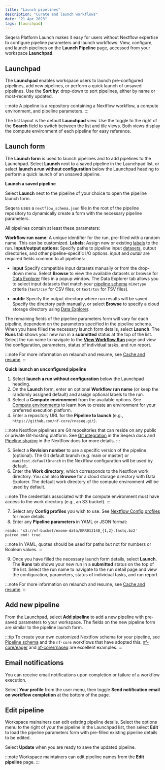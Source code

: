 ```yaml
---
title: "Launch pipelines"
description: "Curate and launch workflows"
date: "21 Apr 2023"
tags: [launchpad]
---
```


Seqera Platform Launch makes it easy for users without Nextflow expertise to configure pipeline parameters and launch workflows. View, configure, and launch pipelines on the **Launch Pipeline** page, accessed from your workspace **Launchpad**.

## Launchpad

The **Launchpad** enables workspace users to launch pre-configured pipelines, add new pipelines, or perform a quick launch of unsaved pipelines. Use the **Sort by:** drop-down to sort pipelines, either by name or most-recently updated.

:::note
A pipeline is a repository containing a Nextflow workflow, a compute environment, and pipeline parameters.
:::

The list layout is the default **Launchpad** view. Use the toggle to the right of the **Search** field to switch between the list and tile views. Both views display the compute environment of each pipeline for easy reference.

## Launch form

The **Launch form** is used to launch pipelines and to add pipelines to the Launchpad. Select **Launch** next to a saved pipeline in the Launchpad list, or select **launch a run without configuration** below the Launchpad heading to perform a quick launch of an unsaved pipeline.

**Launch a saved pipeline**

Select **Launch** next to the pipeline of your choice to open the pipeline launch form.

Seqera uses a `nextflow_schema.json` file in the root of the pipeline repository to dynamically create a form with the necessary pipeline parameters.

All pipelines contain at least these parameters:

**Workflow run name**: A unique identifier for the run, pre-filled with a random name. This can be customized.
**Labels**: Assign new or existing [labels](../labels/overview) to the run.
**Input/output options**: Specify paths to pipeline input [datasets](../data/datasets), output directories, and other pipeline-specific I/O options. _input_ and _outdir_ are required fields common to all pipelines:

- **input**
  Specify compatible input datasets manually or from the drop-down menu. Select **Browse** to view the available datasets or browse for [Data Explorer](../data/data-explorer) files in a popup window. The Data Explorer tab allows you to select input datasets that match your [pipeline schema](../pipeline-schema/overview) `mimetype` criteria (`text/csv` for CSV files, or `text/tsv` for TSV files).

- **outdir**
  Specify the output directory where run results will be saved. Specify the directory path manually, or select **Browse** to specify a cloud storage directory using [Data Explorer](../data/data-explorer).

The remaining fields of the pipeline parameters form will vary for each pipeline, dependent on the parameters specified in the pipeline schema. When you have filled the necessary launch form details, select **Launch**. The **Runs** tab shows your new run in a **submitted** status at the top of the list. Select the run name to navigate to the [**View Workflow Run**](../monitoring/run-details) page and view the configuration, parameters, status of individual tasks, and run report.

:::note
For more information on relaunch and resume, see [Cache and resume](./cache-resume).
:::

**Quick launch an unconfigured pipeline**

1. Select **launch a run without configuration** below the Launchpad heading.
2. On the **Launch** form, enter an optional **Workflow run name** (or keep the randomly assigned default) and assign optional labels to the run.
3. Select a **Compute environment** from the available options. See [Compute environments](../compute-envs/overview) to learn how to create an environment for your preferred execution platform.
4. Enter a repository URL for the **Pipeline to launch** (e.g., `https://github.com/nf-core/rnaseq.git`).

:::note
Nextflow pipelines are Git repositories that can reside on any public or private Git-hosting platform. See [Git integration](../git/overview) in the Seqera docs and [Pipeline sharing](https://www.nextflow.io/docs/latest/sharing.html) in the Nextflow docs for more details.
:::

5. Select a **Revision number** to use a specific version of the pipeline (optional). The Git default branch (e.g. main or master) or `manifest.defaultBranch` in the Nextflow configuration will be used by default.
6. Enter the **Work directory**, which corresponds to the Nextflow work directory. You can also **Browse** for a cloud storage directory with Data Explorer. The default work directory of the compute environment will be used by default.

:::note
The credentials associated with the compute environment must have access to the work directory (e.g., an S3 bucket).
:::

7. Select any **Config profiles** you wish to use. See [Nextflow Config profiles](https://www.nextflow.io/docs/latest/config.html#config-profiles) for more details.
8. Enter any **Pipeline parameters** in YAML or JSON format:

```
reads: 's3://nf-bucket/exome-data/ERR013140_{1,2}.fastq.bz2'
paired_end: true
```

:::note
In YAML, quotes should be used for paths but not for numbers or Boolean values.
:::

9. Once you have filled the necessary launch form details, select **Launch**. The **Runs** tab shows your new run in a **submitted** status on the top of the list. Select the run name to navigate to the run detail page and view the configuration, parameters, status of individual tasks, and run report.

:::note
For more information on relaunch and resume, see [Cache and resume](./cache-resume).
:::

## Add new pipeline

From the Launchpad, select **Add pipeline** to add a new pipeline with pre-saved parameters to your workspace. The fields on the new pipeline form are similar to the pipeline launch form.

:::tip
To create your own customized Nextflow schema for your pipeline, see [Pipeline schema](../pipeline-schema/overview) and the `nf-core` workflows that have adopted this. [nf-core/eager](https://github.com/nf-core/eager/blob/2.3.3/nextflow_schema.json) and [nf-core/rnaseq](https://github.com/nf-core/rnaseq/blob/3.0/nextflow_schema.json) are excellent examples.
:::

## Email notifications

You can receive email notifications upon completion or failure of a workflow execution.

Select **Your profile** from the user menu, then toggle **Send notification email on workflow completion** at the bottom of the page.

## Edit pipeline

Workspace mainainers can edit existing pipeline details. Select the options menu to the right of your the pipeline in the Launchpad list, then select **Edit** to load the pipeline parameters form with pre-filled existing pipeline details to be edited.

Select **Update** when you are ready to save the updated pipeline.

:::note
Workspace maintainers can edit pipeline names from the **Edit pipeline** page.
:::
